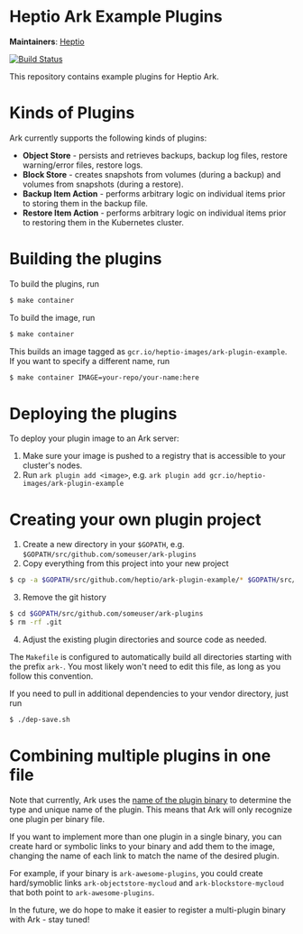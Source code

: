 # Heptio Ark Example Plugins

**Maintainers**: [Heptio][0]

[![Build Status][1]][2]

This repository contains example plugins for Heptio Ark.

# Kinds of Plugins

Ark currently supports the following kinds of plugins:

- **Object Store** - persists and retrieves backups, backup log files, restore warning/error files, restore logs.
- **Block Store** - creates snapshots from volumes (during a backup) and volumes from snapshots (during a restore).
- **Backup Item Action** - performs arbitrary logic on individual items prior to storing them in the backup file.
- **Restore Item Action** - performs arbitrary logic on individual items prior to restoring them in the Kubernetes cluster.

# Building the plugins

To build the plugins, run

```bash
$ make container
```

To build the image, run

```bash
$ make container
```

This builds an image tagged as `gcr.io/heptio-images/ark-plugin-example`. If you want to specify a
different name, run

```bash
$ make container IMAGE=your-repo/your-name:here
```

# Deploying the plugins

To deploy your plugin image to an Ark server:

1. Make sure your image is pushed to a registry that is accessible to your cluster's nodes.
1. Run `ark plugin add <image>`, e.g. `ark plugin add gcr.io/heptio-images/ark-plugin-example`

# Creating your own plugin project

1. Create a new directory in your `$GOPATH`, e.g. `$GOPATH/src/github.com/someuser/ark-plugins`
2. Copy everything from this project into your new project

```bash
$ cp -a $GOPATH/src/github.com/heptio/ark-plugin-example/* $GOPATH/src/github.com/someuser/ark-plugins/.
```

3. Remove the git history

```bash
$ cd $GOPATH/src/github.com/someuser/ark-plugins
$ rm -rf .git
```

4. Adjust the existing plugin directories and source code as needed.

The `Makefile` is configured to automatically build all directories starting with the prefix `ark-`.
You most likely won't need to edit this file, as long as you follow this convention.

If you need to pull in additional dependencies to your vendor directory, just run

```bash
$ ./dep-save.sh
```

# Combining multiple plugins in one file

Note that currently, Ark uses the [name of the plugin binary][3] to determine the type and unique name
of the plugin. This means that Ark will only recognize one plugin per binary file.

If you want to implement more than one plugin in a single binary, you can create hard or symbolic
links to your binary and add them to the image, changing the name of each link to match the name of
the desired plugin.

For example, if your binary is `ark-awesome-plugins`, you could create hard/symoblic links
`ark-objectstore-mycloud` and `ark-blockstore-mycloud` that both point to `ark-awesome-plugins`.

In the future, we do hope to make it easier to register a multi-plugin binary with Ark - stay tuned!

[0]: https://github.com/heptio
[1]: https://travis-ci.org/heptio/ark-plugin-example.svg?branch=master
[2]: https://travis-ci.org/heptio/ark-plugin-example
[3]: https://github.com/heptio/ark/blob/master/docs/plugins.md#plugin-naming
